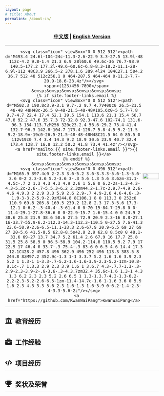```yaml
---
layout: page
# title: About
permalink: /about-cn/
---
```



[comment]: <> (  <h2 align="center">PAPER</h2>)
  <h3 align="center">
  <a href="./about-cn.md">中文版</a> 
  | <a href="./about.md">English Version</a> 
  </h3>


<div align="center">
  <table style="border: none; background-color: transparent;">
    <tr align="center">
      <td style="width: 80%; border: none; padding: 0.01; background-color: transparent; vertical-align: middle;">

      <svg class="icon" viewBox="0 0 512 512"><path d="M493.4 24.6l-104-24c-11.3-2.6-22.9 3.3-27.5 13.9l-48 112c-4.2 9.8-1.4 21.3 6.9 28l60.6 49.6c-36 76.7-98.9 140.5-177.2 177.2l-49.6-60.6c-6.8-8.3-18.2-11.1-28-6.9l-112 48C3.9 366.5-2 378.1.6 389.4l24 104C27.1 504.2 36.7 512 48 512c256.1 0 464-207.5 464-464 0-11.2-7.7-20.9-18.6-23.4z"/></svg>
      <span>(123)456-7890</span>
      &emsp;&emsp;&emsp;&emsp;&emsp;&emsp;
      {% if site.footer-links.email %}
      <svg class="icon" viewBox="0 0 512 512"><path d="M502.3 190.8c3.9-3.1 9.7-.2 9.7 4.7V400c0 26.5-21.5 48-48 48H48c-26.5 0-48-21.5-48-48V195.6c0-5 5.7-7.8 9.7-4.7 22.4 17.4 52.1 39.5 154.1 113.6 21.1 15.4 56.7 47.8 92.2 47.6 35.7.3 72-32.8 92.3-47.6 102-74.1 131.6-96.3 154-113.7zM256 320c23.2.4 56.6-29.2 73.4-41.4 132.7-96.3 142.8-104.7 173.4-128.7 5.8-4.5 9.2-11.5 9.2-18.9v-19c0-26.5-21.5-48-48-48H48C21.5 64 0 85.5 0 112v19c0 7.4 3.4 14.3 9.2 18.9 30.6 23.9 40.7 32.4 173.4 128.7 16.8 12.2 50.2 41.8 73.4 41.4z"/></svg>
      <a href="mailto:{{ site.footer-links.email }}">{{ site.footer-links.email }}</a>
      {% endif %}
      &emsp;&emsp;&emsp;&emsp;&emsp;&emsp;
      <svg class="icon" viewBox="0 0 496 512"><path d="M165.9 397.4c0 2-2.3 3.6-5.2 3.6-3.3.3-5.6-1.3-5.6-3.6 0-2 2.3-3.6 5.2-3.6 3-.3 5.6 1.3 5.6 3.6zm-31.1-4.5c-.7 2 1.3 4.3 4.3 4.9 2.6 1 5.6 0 6.2-2s-1.3-4.3-4.3-5.2c-2.6-.7-5.5.3-6.2 2.3zm44.2-1.7c-2.9.7-4.9 2.6-4.6 4.9.3 2 2.9 3.3 5.9 2.6 2.9-.7 4.9-2.6 4.6-4.6-.3-1.9-3-3.2-5.9-2.9zM244.8 8C106.1 8 0 113.3 0 252c0 110.9 69.8 205.8 169.5 239.2 12.8 2.3 17.3-5.6 17.3-12.1 0-6.2-.3-40.4-.3-61.4 0 0-70 15-84.7-29.8 0 0-11.4-29.1-27.8-36.6 0 0-22.9-15.7 1.6-15.4 0 0 24.9 2 38.6 25.8 21.9 38.6 58.6 27.5 72.9 20.9 2.3-16 8.8-27.1 16-33.7-55.9-6.2-112.3-14.3-112.3-110.5 0-27.5 7.6-41.3 23.6-58.9-2.6-6.5-11.1-33.3 2.6-67.9 20.9-6.5 69 27 69 27 20-5.6 41.5-8.5 62.8-8.5s42.8 2.9 62.8 8.5c0 0 48.1-33.6 69-27 13.7 34.7 5.2 61.4 2.6 67.9 16 17.7 25.8 31.5 25.8 58.9 0 96.5-58.9 104.2-114.8 110.5 9.2 7.9 17 22.9 17 46.4 0 33.7-.3 75.4-.3 83.6 0 6.5 4.6 14.4 17.3 12.1C428.2 457.8 496 362.9 496 252 496 113.3 383.5 8 244.8 8zM97.2 352.9c-1.3 1-1 3.3.7 5.2 1.6 1.6 3.9 2.3 5.2 1 1.3-1 1-3.3-.7-5.2-1.6-1.6-3.9-2.3-5.2-1zm-10.8-8.1c-.7 1.3.3 2.9 2.3 3.9 1.6 1 3.6.7 4.3-.7.7-1.3-.3-2.9-2.3-3.9-2-.6-3.6-.3-4.3.7zm32.4 35.6c-1.6 1.3-1 4.3 1.3 6.2 2.3 2.3 5.2 2.6 6.5 1 1.3-1.3.7-4.3-1.3-6.2-2.2-2.3-5.2-2.6-6.5-1zm-11.4-14.7c-1.6 1-1.6 3.6 0 5.9 1.6 2.3 4.3 3.3 5.6 2.3 1.6-1.3 1.6-3.9 0-6.2-1.4-2.3-4-3.3-5.6-2z"/></svg>
      <a href="https://github.com/KwanWaiPang">KwanWaiPang</a>

</td>
      <td style="width: 10%; border: none; padding: 0.01; background-color: transparent; vertical-align: right;">
        <img src="https://kwanwaipang.github.io/Poster_files/Image/Guan_Weipeng.jpg" width="100%" />
      </td>
    </tr>
  </table>

</div>

## <svg class="section-icon" viewBox="0 0 512 512"><path d="M496 128v16a8 8 0 0 1-8 8h-24v12c0 6.627-5.373 12-12 12H60c-6.627 0-12-5.373-12-12v-12H24a8 8 0 0 1-8-8v-16a8 8 0 0 1 4.941-7.392l232-88a7.996 7.996 0 0 1 6.118 0l232 88A8 8 0 0 1 496 128zm-24 304H40c-13.255 0-24 10.745-24 24v16a8 8 0 0 0 8 8h464a8 8 0 0 0 8-8v-16c0-13.255-10.745-24-24-24zM96 192v192H60c-6.627 0-12 5.373-12 12v20h416v-20c0-6.627-5.373-12-12-12h-36V192h-64v192h-64V192h-64v192h-64V192H96z"/></svg> 教育经历


## <svg class="section-icon" viewBox="0 0 512 512"><path d="M320 336c0 8.84-7.16 16-16 16h-96c-8.84 0-16-7.16-16-16v-48H0v144c0 25.6 22.4 48 48 48h416c25.6 0 48-22.4 48-48V288H320v48zm144-208h-80V80c0-25.6-22.4-48-48-48H176c-25.6 0-48 22.4-48 48v48H48c-25.6 0-48 22.4-48 48v80h512v-80c0-25.6-22.4-48-48-48zm-144 0H192V96h128v32z"/></svg> 工作经验


## <svg class="section-icon" viewBox="0 0 640 512"><path d="M278.9 511.5l-61-17.7c-6.4-1.8-10-8.5-8.2-14.9L346.2 8.7c1.8-6.4 8.5-10 14.9-8.2l61 17.7c6.4 1.8 10 8.5 8.2 14.9L293.8 503.3c-1.9 6.4-8.5 10.1-14.9 8.2zm-114-112.2l43.5-46.4c4.6-4.9 4.3-12.7-.8-17.2L117 256l90.6-79.7c5.1-4.5 5.5-12.3.8-17.2l-43.5-46.4c-4.5-4.8-12.1-5.1-17-.5L3.8 247.2c-5.1 4.7-5.1 12.8 0 17.5l144.1 135.1c4.9 4.6 12.5 4.4 17-.5zm327.2.6l144.1-135.1c5.1-4.7 5.1-12.8 0-17.5L492.1 112.1c-4.8-4.5-12.4-4.3-17 .5L431.6 159c-4.6 4.9-4.3 12.7.8 17.2L523 256l-90.6 79.7c-5.1 4.5-5.5 12.3-.8 17.2l43.5 46.4c4.5 4.9 12.1 5.1 17 .6z"/></svg> 项目经历


## <svg class="section-icon" viewBox="0 0 576 512"><path d="M572.1 82.38C569.5 71.59 559.8 64 548.7 64h-100.8c.2422-12.45 .1078-23.7-.1559-33.02C447.3 13.63 433.2 0 415.8 0H160.2C142.8 0 128.7 13.63 128.2 30.98C127.1 40.3 127.8 51.55 128.1 64H27.26C16.16 64 6.537 71.59 3.912 82.38C3.1 85.78-15.71 167.2 37.07 245.9c37.44 55.82 100.6 95.03 187.5 117.4c18.7 4.805 31.41 22.06 31.41 41.37C256 428.5 236.5 448 212.6 448H208c-26.51 0-47.99 21.49-47.99 48c0 8.836 7.163 16 15.1 16h223.1c8.836 0 15.1-7.164 15.1-16c0-26.51-21.48-48-47.99-48h-4.644c-23.86 0-43.36-19.5-43.36-43.35c0-19.31 12.71-36.57 31.41-41.37c86.96-22.34 150.1-61.55 187.5-117.4C591.7 167.2 572.9 85.78 572.1 82.38zM77.41 219.8C49.47 178.6 47.01 140.4 48.81 112h80.34c-1.135 34.1 3.773 68.24 16.41 101.7C110.4 215.5 91.91 210.9 77.41 219.8zM498.6 219.8c-14.5-8.918-33.07-3.68-48.3 1.799C462.8 188.1 467.9 153.1 466.9 112h80.34C548.1 140.4 546.5 178.6 498.6 219.8z"/></svg> 奖状及荣誉

<style>

.icon, .section-icon {
  width: 1.2em;
  height: 1.2em;
  fill: currentColor;
  vertical-align: middle;
}

h2 {
  display: flex;
  align-items: center;
  gap: 10px;
  margin-top: 30px;
  border-bottom: 1px solid #eee;
  padding-bottom: 8px;
}

.section-icon {
  width: 1.1em;
  height: 1.1em;
}
</style>